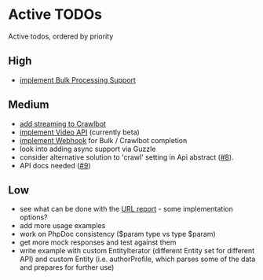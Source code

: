 # Active TODOs

Active todos, ordered by priority

## High

- [implement Bulk Processing Support](https://github.com/Swader/diffbot-php-client/issues/3)

## Medium

- [add streaming to Crawlbot](https://github.com/Swader/diffbot-php-client/issues/5)
- [implement Video API](https://github.com/Swader/diffbot-php-client/issues/6) (currently beta)
- [implement Webhook](https://github.com/Swader/diffbot-php-client/issues/7) for Bulk / Crawlbot completion
- look into adding async support via Guzzle
- consider alternative solution to 'crawl' setting in Api abstract ([#8](https://github.com/Swader/diffbot-php-client/issues/8)).
- API docs needed ([#9](https://github.com/Swader/diffbot-php-client/issues/3))

## Low

- see what can be done with the [URL report](https://www.diffbot.com/dev/docs/crawl/) - some implementation options?
- add more usage examples
- work on PhpDoc consistency ($param type vs type $param)
- get more mock responses and test against them
- write example with custom EntityIterator (different Entity set for different API) and custom Entity (i.e. authorProfile, which parses some of the data and prepares for further use)